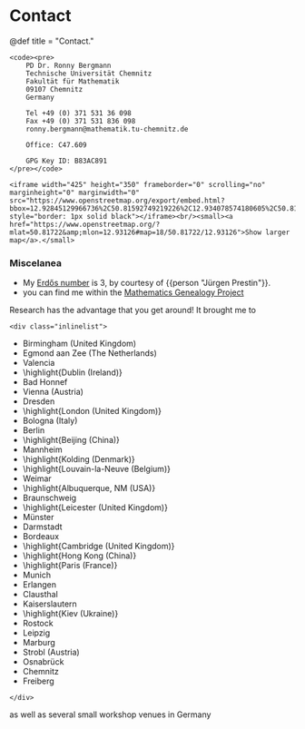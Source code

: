 # Contact

@def title = "Contact."

~~~
<code><pre>
    PD Dr. Ronny Bergmann
    Technische Universität Chemnitz
    Fakultät für Mathematik
    09107 Chemnitz
    Germany

    Tel +49 (0) 371 531 36 098
    Fax +49 (0) 371 531 836 098
    ronny.bergmann@mathematik.tu-chemnitz.de

    Office: C47.609

    GPG Key ID: B83AC891
</pre></code>

<iframe width="425" height="350" frameborder="0" scrolling="no" marginheight="0" marginwidth="0" src="https://www.openstreetmap.org/export/embed.html?bbox=12.92845129966736%2C50.81592749219226%2C12.934078574180605%2C50.81850668864046&amp;layer=mapnik&amp;marker=50.81721710822192%2C12.93126493692398" style="border: 1px solid black"></iframe><br/><small><a href="https://www.openstreetmap.org/?mlat=50.81722&amp;mlon=12.93126#map=18/50.81722/12.93126">Show larger map</a>.</small>
~~~

### Miscelanea
* My [Erd&#337;s number](https://oakland.edu/enp/) is 3, by courtesy of {{person "Jürgen Prestin"}}.
* you can find me within the [Mathematics Genealogy Project](https://www.genealogy.math.ndsu.nodak.edu/id.php?id=180383)

Research has the advantage that you get around! It brought me to

~~~
<div class="inlinelist">
~~~
* Birmingham (United Kingdom)
* Egmond aan Zee (The Netherlands)
* Valencia
* \highlight{Dublin (Ireland)}
* Bad Honnef
* Vienna (Austria)
* Dresden
* \highlight{London (United Kingdom)}
* Bologna (Italy)
* Berlin
* \highlight{Beijing (China)}
* Mannheim
* \highlight{Kolding (Denmark)}
* \highlight{Louvain-la-Neuve (Belgium)}
* Weimar
* \highlight{Albuquerque, NM (USA)}
* Braunschweig
* \highlight{Leicester (United Kingdom)}
* Münster
* Darmstadt
* Bordeaux
* \highlight{Cambridge (United Kingdom)}
* \highlight{Hong Kong (China)}
* \highlight{Paris (France)}
* Munich
* Erlangen
* Clausthal
* Kaiserslautern
* \highlight{Kiev (Ukraine)}
* Rostock
* Leipzig
* Marburg
* Strobl (Austria)
* Osnabrück
* Chemnitz
* Freiberg

~~~
</div>
~~~
as well as several small workshop venues in Germany
